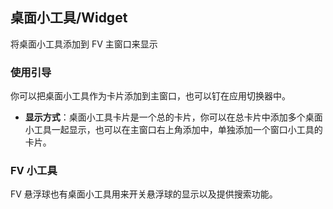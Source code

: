 ## 桌面小工具/Widget
将桌面小工具添加到 FV 主窗口来显示

### 使用引导

你可以把桌面小工具作为卡片添加到主窗口，也可以钉在应用切换器中。

* **显示方式**：桌面小工具卡片是一个总的卡片，你可以在总卡片中添加多个桌面小工具一起显示，也可以在主窗口右上角添加中，单独添加一个窗口小工具的卡片。

### **FV 小工具**

FV 悬浮球也有桌面小工具用来开关悬浮球的显示以及提供搜索功能。